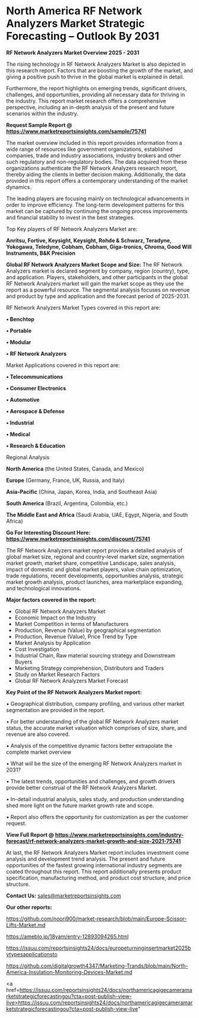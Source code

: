 # North America RF Network Analyzers Market Strategic Forecasting – Outlook By 2031

<Strong> RF Network Analyzers Market Overview 2025 - 2031</strong>

The rising technology in RF Network Analyzers Market is also depicted in this research report. Factors that are boosting the growth of the market, and giving a positive push to thrive in the global market is explained in detail.

Furthermore, the report highlights on emerging trends, significant drivers, challenges, and opportunities, providing all necessary data for thriving in the industry. This report market research offers a comprehensive perspective, including an in-depth analysis of the present and future scenarios within the industry.

<strong>Request Sample Report @ <a href=https://www.marketreportsinsights.com/sample/75741>https://www.marketreportsinsights.com/sample/75741</a></strong>

The market overview included in this report provides information from a wide range of resources like government organizations, established companies, trade and industry associations, industry brokers and other such regulatory and non-regulatory bodies. The data acquired from these organizations authenticate the RF Network Analyzers research report, thereby aiding the clients in better decision making. Additionally, the data provided in this report offers a contemporary understanding of the market dynamics.

The leading players are focusing mainly on technological advancements in order to improve efficiency. The long-term development patterns for this market can be captured by continuing the ongoing process improvements and financial stability to invest in the best strategies.

Top Key players of RF Network Analyzers Market are:

<strong>Anritsu, Fortive, Keysight, Keysight, Rohde & Schwarz, Teradyne, Yokogawa, Teledyne, Cobham, Cobham, Giga-tronics, Chroma, Good Will Instruments, B&K Precision</strong>

<strong><b>Global RF Network Analyzers Market Scope and Size:</b></strong>
The RF Network Analyzers market is declared segment by company, region (country), type, and application. Players, stakeholders, and other participants in the global RF Network Analyzers market will gain the market scope as they use the report as a powerful resource. The segmental analysis focuses on revenue and product by type and application and the forecast period of 2025-2031.

RF Network Analyzers Market Types covered in this report are:

<strong>• Benchtop

• Portable

• Modular

• RF Network Analyzers</strong>

Market Applications covered in this report are:

<strong>• Telecommunications

• Consumer Electronics

• Automotive

• Aerospace & Defense

• Industrial

• Medical

• Research & Education</strong> 

Regional Analysis

<strong>North America</strong> (the United States, Canada, and Mexico)

<strong>Europe</strong> (Germany, France, UK, Russia, and Italy)

<strong>Asia-Pacific</strong> (China, Japan, Korea, India, and Southeast Asia)

<strong>South America</strong> (Brazil, Argentina, Colombia, etc.)

<strong>The Middle East and Africa</strong> (Saudi Arabia, UAE, Egypt, Nigeria, and South Africa)

<strong>Go For Interesting Discount Here: <a href=https://www.marketreportsinsights.com/discount/75741>https://www.marketreportsinsights.com/discount/75741</a></strong>

The RF Network Analyzers market report provides a detailed analysis of global market size, regional and country-level market size, segmentation market growth, market share, competitive Landscape, sales analysis, impact of domestic and global market players, value chain optimization, trade regulations, recent developments, opportunities analysis, strategic market growth analysis, product launches, area marketplace expanding, and technological innovations.

<strong><b>Major factors covered in the report:</b></strong>
<ul>
  <li>Global RF Network Analyzers Market </li>
  <li>Economic Impact on the Industry</li>
  <li>Market Competition in terms of Manufacturers</li>
  <li>Production, Revenue (Value) by geographical segmentation</li>
  <li>Production, Revenue (Value), Price Trend by Type</li>
  <li>Market Analysis by Application</li>
  <li>Cost Investigation</li>
  <li>Industrial Chain, Raw material sourcing strategy and Downstream Buyers</li>
  <li>Marketing Strategy comprehension, Distributors and Traders</li>
  <li>Study on Market Research Factors</li>
  <li>Global RF Network Analyzers Market Forecast</li>
</ul>

<strong><b>Key Point of the RF Network Analyzers Market report:</b></strong>

• Geographical distribution, company profiling, and various other market segmentation are provided in the report.

• For better understanding of the global RF Network Analyzers market status, the accurate market valuation which comprises of size, share, and revenue are also covered.

• Analysis of the competitive dynamic factors better extrapolate the complete market overview

• What will be the size of the emerging RF Network Analyzers market in 2031?

• The latest trends, opportunities and challenges, and growth drivers provide better construal of the RF Network Analyzers Market.

• In-detail industrial analysis, sales study, and production understanding shed more light on the future market growth rate and scope.

• Report also offers the opportunity for customization as per the customer request.

<strong><b>View Full Report @ <a href=https://www.marketreportsinsights.com/industry-forecast/rf-network-analyzers-market-growth-and-size-2021-75741>https://www.marketreportsinsights.com/industry-forecast/rf-network-analyzers-market-growth-and-size-2021-75741</a></b></strong>


At last, the RF Network Analyzers Market report includes investment come analysis and development trend analysis. The present and future opportunities of the fastest growing international industry segments are coated throughout this report. This report additionally presents product specification, manufacturing method, and product cost structure, and price structure.

<strong>Contact Us:</strong>
sales@marketreportsinsights.com

<strong>Our other reports:</strong>

<a href=https://github.com/noori900/market-research/blob/main/Europe-Scissor-Lifts-Market.md>https://github.com/noori900/market-research/blob/main/Europe-Scissor-Lifts-Market.md</a>

<a href=https://ameblo.jp/18yam/entry-12893094265.html>https://ameblo.jp/18yam/entry-12893094265.html</a>

<a href=https://issuu.com/reportsinsights24/docs/europeturninginsertmarket2025bytypesapplicationsto>https://issuu.com/reportsinsights24/docs/europeturninginsertmarket2025bytypesapplicationsto</a>

<a href=https://github.com/digitalgrowth4347/Marketing-Trands/blob/main/North-America-Insulation-Monitoring-Devices-Market.md>https://github.com/digitalgrowth4347/Marketing-Trands/blob/main/North-America-Insulation-Monitoring-Devices-Market.md</a>

<a href=https://issuu.com/reportsinsights24/docs/northamericagigecameramarketstrategicforecastingou?cta=post-publish-view-live>https://issuu.com/reportsinsights24/docs/northamericagigecameramarketstrategicforecastingou?cta=post-publish-view-live</a>"
